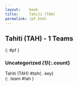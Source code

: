 ```yaml
---
layout:    book
title:     Tahiti (TAH)
permalink: /pf.html
---
```


## Tahiti (TAH) - 1 Teams
{: #pf }









### Uncategorized _(1)_{:.count}

Tahiti  (TAH)  _#tah_{: .key} <br>
{: .team #tah }


 
